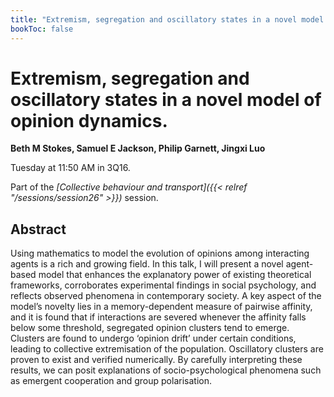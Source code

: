 ```yaml
---
title: "Extremism, segregation and oscillatory states in a novel model of opinion dynamics."
bookToc: false
---
```


# Extremism, segregation and oscillatory states in a novel model of opinion dynamics.

**Beth M Stokes, Samuel E Jackson, Philip Garnett, Jingxi Luo**

Tuesday at 11:50 AM in 3Q16.

Part of the *[Collective behaviour and transport]({{< relref "/sessions/session26" >}})* session.

## Abstract

Using mathematics to model the evolution of opinions among interacting agents is a rich and growing field. In this talk, I will present a novel agent-based model that enhances the explanatory power of existing theoretical frameworks, corroborates experimental findings in social psychology, and reflects observed phenomena in contemporary society. A key aspect of the model’s novelty lies in a memory-dependent measure of pairwise affinity, and it is found that if interactions are severed whenever the affinity falls below some threshold, segregated opinion clusters tend to emerge. Clusters are found to undergo ‘opinion drift’ under certain conditions, leading to collective extremisation of the population. Oscillatory clusters are proven to exist and verified numerically. By carefully interpreting these results, we can posit explanations of socio-psychological phenomena such as emergent cooperation and group polarisation.


